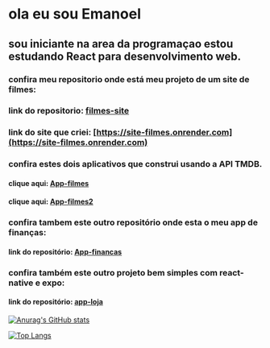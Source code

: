 # ola eu sou Emanoel

## sou iniciante na area da programaçao estou estudando React para desenvolvimento web.

### confira meu repositorio onde está meu projeto de um site de filmes:

### link do repositorio: [filmes-site](https://github.com/Emanoellima-dev/filmes-site)

### link do site que criei: [https://site-filmes.onrender.com](https://site-filmes.onrender.com)

### confira estes dois aplicativos que construi usando a API TMDB.
#### clique aqui: [App-filmes](https://github.com/Emanoellima-dev/App-filmes)
#### clique aqui: [App-filmes2](https://github.com/Emanoellima-dev/App-filmes2)

### confira tambem este outro repositório onde esta o meu app de finanças:

#### link do repositório: [App-financas](https://github.com/Emanoellima-dev/App-financas)

### confira também este outro projeto bem simples com react-native e expo:

#### link do repositório: [app-loja](https://github.com/Emanoellima-dev/app-loja)

[![Anurag's GitHub stats](https://github-readme-stats.vercel.app/api?username=Emanoellima-dev&show_icons=true&theme=radical&hide=contribs,prs&show=discussions_answered)](https://github.com/anuraghazra/github-readme-stats)

[![Top Langs](https://github-readme-stats.vercel.app/api/top-langs/?username=Emanoellima-dev&layout=donut-vertical)](https://github.com/anuraghazra/github-readme-stats)
